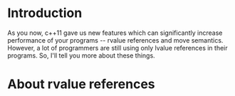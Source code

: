 # Introduction
As you now, c++11 gave us new features which can significantly increase performance of your programs -- rvalue references and move semantics. 
However, a lot of programmers are still using only lvalue references in their programs.
So, I'll tell you more about these things.

# About rvalue references


